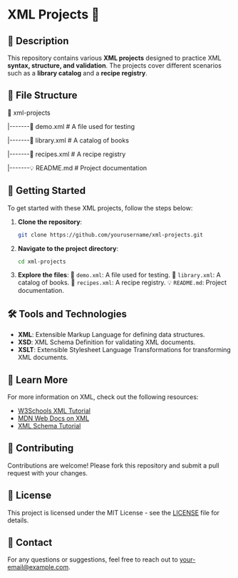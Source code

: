 # XML Projects 📂

## 📌 Description
This repository contains various **XML projects** designed to practice XML **syntax, structure, and validation**. The projects cover different scenarios such as a **library catalog** and a **recipe registry**.

## 📂 File Structure
📂 xml-projects

|-------🧪 demo.xml # A file used for testing

|-------📖 library.xml # A catalog of books

|-------📃 recipes.xml  # A recipe registry

|-------💡 README.md   # Project documentation

## 🚀 Getting Started

To get started with these XML projects, follow the steps below:

1. **Clone the repository**:
    ```bash
    git clone https://github.com/yourusername/xml-projects.git
    ```

2. **Navigate to the project directory**:
    ```bash
    cd xml-projects
    ```

3. **Explore the files**:
    🧪 `demo.xml`: A file used for testing.
    📖 `library.xml`: A catalog of books.
    📃 `recipes.xml`: A recipe registry.
    💡 `README.md`: Project documentation.

## 🛠️ Tools and Technologies

- **XML**: Extensible Markup Language for defining data structures.
- **XSD**: XML Schema Definition for validating XML documents.
- **XSLT**: Extensible Stylesheet Language Transformations for transforming XML documents.

## 📖 Learn More

For more information on XML, check out the following resources:

- [W3Schools XML Tutorial](https://www.w3schools.com/xml/)
- [MDN Web Docs on XML](https://developer.mozilla.org/en-US/docs/Web/XML)
- [XML Schema Tutorial](https://www.w3schools.com/xml/schema_intro.asp)

## 🤝 Contributing

Contributions are welcome! Please fork this repository and submit a pull request with your changes.

## 📄 License

This project is licensed under the MIT License - see the [LICENSE](LICENSE) file for details.

## 📧 Contact

For any questions or suggestions, feel free to reach out to [your-email@example.com](mailto:your-email@example.com).